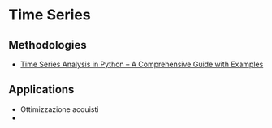 # Time Series

## Methodologies
- [Time Series Analysis in Python – A Comprehensive Guide with Examples](https://www.machinelearningplus.com/time-series/time-series-analysis-python/)

## Applications
- Ottimizzazione acquisti
- 